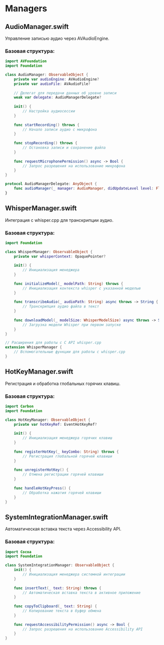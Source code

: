 # Managers

## AudioManager.swift

Управление записью аудио через AVAudioEngine.

### Базовая структура:

```swift
import AVFoundation
import Foundation

class AudioManager: ObservableObject {
    private var audioEngine: AVAudioEngine?
    private var audioFile: AVAudioFile?
    
    // Делегат для передачи данных об уровне записи
    weak var delegate: AudioManagerDelegate?
    
    init() {
        // Настройка аудиосессии
    }
    
    func startRecording() throws {
        // Начало записи аудио с микрофона
    }
    
    func stopRecording() throws {
        // Остановка записи и сохранение файла
    }
    
    func requestMicrophonePermission() async -> Bool {
        // Запрос разрешения на использование микрофона
    }
}

protocol AudioManagerDelegate: AnyObject {
    func audioManager(_ manager: AudioManager, didUpdateLevel level: Float)
}
```

## WhisperManager.swift

Интеграция с whisper.cpp для транскрипции аудио.

### Базовая структура:

```swift
import Foundation

class WhisperManager: ObservableObject {
    private var whisperContext: OpaquePointer?
    
    init() {
        // Инициализация менеджера
    }
    
    func initializeModel(_ modelPath: String) throws {
        // Инициализация контекста whisper с указанной моделью
    }
    
    func transcribeAudio(_ audioPath: String) async throws -> String {
        // Транскрипция аудио файла в текст
    }
    
    func downloadModel(_ modelSize: WhisperModelSize) async throws -> String {
        // Загрузка модели Whisper при первом запуске
    }
}

// Расширения для работы с C API whisper.cpp
extension WhisperManager {
    // Вспомогательные функции для работы с whisper.cpp
}
```

## HotKeyManager.swift

Регистрация и обработка глобальных горячих клавиш.

### Базовая структура:

```swift
import Carbon
import Foundation

class HotKeyManager: ObservableObject {
    private var hotKeyRef: EventHotKeyRef?
    
    init() {
        // Инициализация менеджера горячих клавиш
    }
    
    func registerHotKey(_ keyCombo: String) throws {
        // Регистрация глобальной горячей клавиши
    }
    
    func unregisterHotKey() {
        // Отмена регистрации горячей клавиши
    }
    
    func handleHotKeyPress() {
        // Обработка нажатия горячей клавиши
    }
}
```

## SystemIntegrationManager.swift

Автоматическая вставка текста через Accessibility API.

### Базовая структура:

```swift
import Cocoa
import Foundation

class SystemIntegrationManager: ObservableObject {
    init() {
        // Инициализация менеджера системной интеграции
    }
    
    func insertText(_ text: String) throws {
        // Автоматическая вставка текста в активное приложение
    }
    
    func copyToClipboard(_ text: String) {
        // Копирование текста в буфер обмена
    }
    
    func requestAccessibilityPermission() async -> Bool {
        // Запрос разрешения на использование Accessibility API
    }
}